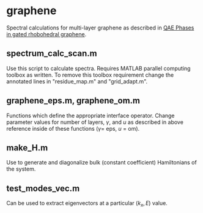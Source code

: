 # graphene
Spectral calculations for multi-layer graphene as described in [QAE Phases in gated rhobohedral graphene](https://arxiv.org/abs/2509.05439). 

## spectrum_calc_scan.m
Use this script to calculate spectra. Requires MATLAB parallel computing toolbox as written. To remove this toolbox requirement change the annotated lines in "residue_map.m" and "grid_adapt.m". 

## graphene_eps.m, graphene_om.m
Functions which define the appropriate interface operator. Change parameter values for number of layers, $\gamma$, and $u$ as described in above reference inside of these functions ($\gamma=$ eps, $u$ = om). 

## make_H.m
Use to generate and diagonalize bulk (constant coefficient) Hamiltonians of the system.

## test_modes_vec.m
Can be used to extract eigenvectors at a particular $(k_x, E)$ value.
